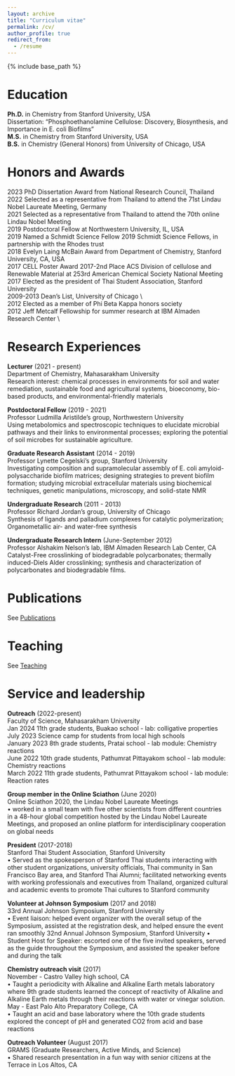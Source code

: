 ```yaml
---
layout: archive
title: "Curriculum vitae"
permalink: /cv/
author_profile: true
redirect_from:
  - /resume
---
```


{% include base_path %}

Education
======
**Ph.D.** in Chemistry from Stanford University, USA \
	Dissertation: “Phosphoethanolamine Cellulose: Discovery, Biosynthesis, and Importance in E. coli Biofilms” \
**M.S.** in Chemistry from Stanford University, USA \
**B.S.** in Chemistry (General Honors) from University of Chicago, USA 

Honors and Awards
======
2023  PhD Dissertation Award from National Research Council, Thailand \
2022	Selected as a representative from Thailand to attend the 71st Lindau Nobel Laureate Meeting, Germany \
2021	Selected as a representative from Thailand to attend the 70th online Lindau Nobel Meeting  \
2019	Postdoctoral Fellow at Northwestern University, IL, USA	 \
2019	Named a Schmidt Science Fellow 2019 Schmidt Science Fellows, in partnership with the Rhodes trust \
2018	Evelyn Laing McBain Award from Department of Chemistry, Stanford University, CA, USA \
2017	CELL Poster Award 2017-2nd Place ACS Division of cellulose and Renewable Material at 253rd American Chemical Society National Meeting \
2017    Elected as the president of Thai Student Association, Stanford University \
2009-2013 	Dean’s List, University of Chicago \		  	 
2012	Elected as a member of Phi Beta Kappa honors society \
2012	Jeff Metcalf Fellowship for summer research at IBM Almaden Research Center \

Research Experiences
======
**Lecturer** (2021 - present) \
Department of Chemistry, Mahasarakham University \
Research interest: chemical processes in environments for soil and water remediation, sustainable food and agricultural systems, bioeconomy, bio-based products, and environmental-friendly materials

**Postdoctoral Fellow**  (2019 - 2021) \
Professor Ludmilla Aristilde’s group, Northwestern University \
Using metabolomics and spectroscopic techniques to elucidate microbial pathways and their links to environmental processes; exploring the potential of soil microbes for sustainable agriculture.

**Graduate Research Assistant** (2014 - 2019) \
Professor Lynette Cegelski’s group, Stanford University \
Investigating composition and supramolecular assembly of E. coli amyloid-polysaccharide biofilm matrices; designing strategies to prevent biofilm formation; studying microbial extracellular materials using biochemical techniques, genetic manipulations, microscopy, and solid-state NMR 

**Undergraduate Research** (2011 - 2013) \
Professor Richard Jordan’s group, University of Chicago	\
Synthesis of ligands and palladium complexes for catalytic polymerization; Organometallic air- and water-free synthesis

**Undergraduate Research Intern** (June-September 2012) \
Professor Alshakim Nelson’s lab, IBM Almaden Research Lab Center, CA \
Catalyst-Free crosslinking of biodegradable polycarbonates; thermally induced-Diels Alder crosslinking; synthesis and characterization of polycarbonates and biodegradable films. 


Publications
======
  See [Publications](https://wiriyath.github.io/publications/)
  
Teaching
======
  See [Teaching](https://wiriyath.github.io/teaching/)
  
Service and leadership
======

**Outreach** (2022-present) \
Faculty of Science, Mahasarakham University \
Jan 2024	11th grade students, Buakao school - lab: colligative properties \
July 2023	Science camp for students from local high schools\
January 2023	8th grade students, Pratai school - lab module: Chemistry reactions \
June 2022	10th grade students, Pathumrat Pittayakom school - lab module: Chemistry reactions \
March 2022	11th grade students, Pathumrat Pittayakom school - lab module: Reaction rates 
  
**Group member in the Online Sciathon** (June 2020)\
Online Sciathon 2020, the Lindau Nobel Laureate Meetings\
•	worked in a small team with five other scientists from different countries in a 48-hour global competition hosted by the Lindau Nobel Laureate Meetings, and proposed an online platform for interdisciplinary cooperation on global needs

**President** (2017-2018)\
Stanford Thai Student Association, Stanford University\
•	Served as the spokesperson of Stanford Thai students interacting with other student organizations, university officials, Thai community in San Francisco Bay area, and Stanford Thai Alumni; facilitated networking events with working professionals and executives from Thailand, organized cultural and academic events to promote Thai cultures to Stanford community 

**Volunteer at Johnson Symposium** (2017 and 2018)\
33rd Annual Johnson Symposium, Stanford University\
•	Event liaison: helped event organizer with the overall setup of the Symposium, assisted at the registration desk, and helped ensure the event ran smoothly
32nd Annual Johnson Symposium, Stanford University
•	Student Host for Speaker: escorted one of the five invited speakers, served as the guide throughout the Symposium, and assisted the speaker before and during the talk

**Chemistry outreach visit** (2017)\
November - Castro Valley high school, CA \
•	Taught a periodicity with Alkaline and Alkaline Earth metals laboratory where 9th grade students learned the concept of reactivity of Alkaline and Alkaline Earth metals through their reactions with water or vinegar solution. \
May - East Palo Alto Preparatory College, CA \
•	Taught an acid and base laboratory where the 10th grade students explored the concept of pH and generated CO2 from acid and base reactions

**Outreach Volunteer** (August 2017)\
GRAMS (Graduate Researchers, Active Minds, and Science)\
•	Shared research presentation in a fun way with senior citizens at the Terrace in Los Altos, CA


